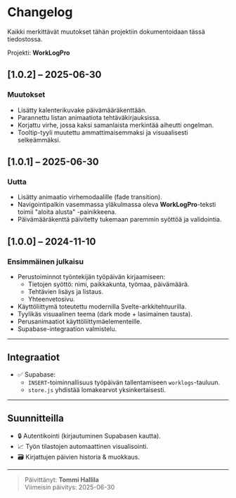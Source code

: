 # Changelog

Kaikki merkittävät muutokset tähän projektiin dokumentoidaan tässä tiedostossa.

Projekti: **WorkLogPro**

## [1.0.2] – 2025-06-30

### Muutokset

- Lisätty kalenterikuvake päivämääräkenttään.
- Parannettu listan animaatiota tehtäväkirjauksissa.
- Korjattu virhe, jossa kaksi samanlaista merkintää aiheutti ongelman.
- Tooltip-tyyli muutettu ammattimaisemmaksi ja visuaalisesti selkeämmäksi.

## [1.0.1] – 2025-06-30

### Uutta

- Lisätty animaatio virhemodaalille (fade transition).
- Navigointipalkin vasemmassa yläkulmassa oleva **WorkLogPro**-teksti toimii "aloita alusta" -painikkeena.
- Päivämääräkenttä päivitetty tukemaan paremmin syöttöä ja validointia.

## [1.0.0] – 2024-11-10

### Ensimmäinen julkaisu

- Perustoiminnot työntekijän työpäivän kirjaamiseen:
  - Tietojen syöttö: nimi, paikkakunta, työmaa, päivämäärä.
  - Tehtävien lisäys ja listaus.
  - Yhteenvetosivu.
- Käyttöliittymä toteutettu modernilla Svelte-arkkitehtuurilla.
- Tyylikäs visuaalinen teema (dark mode + lasimainen tausta).
- Perusanimaatiot käyttöliittymäelementeille.
- Supabase-integraation valmistelu.

---

## Integraatiot

- ✅ Supabase:
  - `INSERT`-toiminnallisuus työpäivän tallentamiseen `worklogs`-tauluun.
  - `store.js` yhdistää lomakearvot yksinkertaisesti.

---

## Suunnitteilla

- 🔒 Autentikointi (kirjautuminen Supabasen kautta).
- 📈 Työn tilastojen automaattinen visualisointi.
- 🗃️ Kirjattujen päivien historia & muokkaus.

---

> Päivittänyt: **Tommi Hallila**  
> Viimeisin päivitys: 2025-06-30
